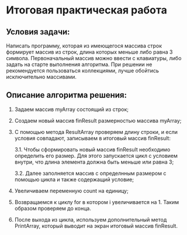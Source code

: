 # **Итоговая практическая работа**
## **Условия задачи:**
Написать программу, которая из имеющегося массива строк формирует массив из строк, длина которых меньше либо равна 3 символа. Первоначальный массив можно ввести с клавиатуры, либо задать на старте выполнения алгоритма. При решении не рекомендуется пользоваться коллекциями, лучше обойтись исключительно массивами.

## **Описание алгоритма решения:**
1. Задаем массив myArray состоящий из строк;
2. Создаем новый массив finResult размерностью массива myArray;
3. С помощью метода ResultArray проверяем длину строки, и если условия совпадают, записываем в итоговый массив finResult:
   
    3.1. Чтобы сформировать новый массив finResult необходимо определить его размер. Для этого запускается цикл с условием внутри, что длина элемента должна быть меньше или равна 3;

    3.2. Далее заполняется массив с определнным размером с помощью цикла и также содержащий условие;
4. Увеличиваем переменную count на единицу;
5. Возвращаемся к циклу for в котором i увеличивается на 1. Таким образом проверяем до конца.
5. После выхода из цикла, используем дополнительный метод PrintArray, который выводит на экран итоговый массив finResult.
